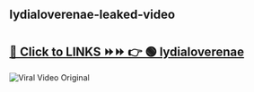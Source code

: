 
 ## lydialoverenae-leaked-video 

# <h2><a href="https://clipsfans.com/lydialoverenae&ref=git">🔗 Click to LINKS ⏩⏩ 👉 🟢 lydialoverenae </a></h2>

<a href="https://clipsfans.com/lydialoverenae&ref=git" rel="nofollow" data-target="animated-image.originalLink"><img src="https://i.ibb.co.com/xMMVF88/686577567.gif" alt="Viral Video Original" style="max-width: 100%; display: inline-block;" data-target="animated-image.originalImage"></a>
